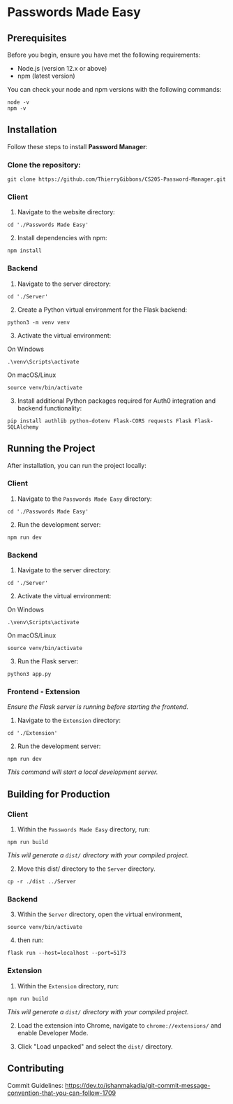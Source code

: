 # Passwords Made Easy

## Prerequisites

Before you begin, ensure you have met the following requirements:
- Node.js (version 12.x or above)
- npm (latest version)

You can check your node and npm versions with the following commands:

```
node -v
npm -v
```

## Installation

Follow these steps to install **Password Manager**:

### Clone the repository:
```
git clone https://github.com/ThierryGibbons/CS205-Password-Manager.git
```
### Client

1. Navigate to the website directory:
```
cd './Passwords Made Easy'
```

2. Install dependencies with npm:
```
npm install
```



### Backend

1. Navigate to the server directory:
```
cd './Server'
```

2. Create a Python virtual environment for the Flask backend:
```
python3 -m venv venv
```

3. Activate the virtual environment:

On Windows 
```
.\venv\Scripts\activate
```
On macOS/Linux
```
source venv/bin/activate
```
3. Install additional Python packages required for Auth0 integration and backend functionality:

```
pip install authlib python-dotenv Flask-CORS requests Flask Flask-SQLAlchemy
```

## Running the Project

After installation, you can run the project locally:

### Client

1. Navigate to the `Passwords Made Easy` directory:
```
cd './Passwords Made Easy'
```

2. Run the development server:
```
npm run dev
```

### Backend

1. Navigate to the server directory:
```
cd './Server'
```

2. Activate the virtual environment:

On Windows 
```
.\venv\Scripts\activate
```
On macOS/Linux
```
source venv/bin/activate
```

3. Run the Flask server:
```
python3 app.py
```



### Frontend - Extension
*Ensure the Flask server is running before starting the frontend.*

1. Navigate to the `Extension` directory:
```
cd './Extension'
```

2. Run the development server:
```
npm run dev
```
*This command will start a local development server.*

## Building for Production

### Client

1. Within the `Passwords Made Easy` directory, run:
```
npm run build
```
*This will generate a `dist/` directory with your compiled project.*

2. Move this dist/ directory to the `Server` directory.
```
cp -r ./dist ../Server
````

### Backend

3. Within the `Server` directory, open the virtual environment,
```
source venv/bin/activate
```
4. then run:
```
flask run --host=localhost --port=5173
```
### Extension

1. Within the `Extension` directory, run:


```
npm run build
```
*This will generate a `dist/` directory with your compiled project.*

2. Load the extension into Chrome, navigate to `chrome://extensions/` and enable Developer Mode.

3. Click "Load unpacked" and select the `dist/` directory.

## Contributing

Commit Guidelines:
https://dev.to/ishanmakadia/git-commit-message-convention-that-you-can-follow-1709